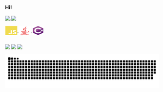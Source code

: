 ### Hi!

<div>
  <a href="https://github.com/shiftthedev">
  <img align="center" height="150em" src="https://github-readme-stats.iamshift.vercel.app/api?username=shiftthedev&show_icons=true&theme=darcula&include_all_commits=true&count_private=true"/>
  <img align="center" height="150em" src="https://github-readme-stats.iamshift.vercel.app/api/top-langs/?username=shiftthedev&layout=compact&theme=darcula&count_private=true"/>
</div>
<div style="display: inline_block"><br>
  <img align="center" alt="Rafa-Js" height="30" width="40" src="https://raw.githubusercontent.com/devicons/devicon/master/icons/javascript/javascript-plain.svg">
  <img align="center" alt="Rafa-Java" height="30" width="40" src="https://raw.githubusercontent.com/devicons/devicon/master/icons/java/java-plain.svg">
  <img align="center" alt="Rafa-Csharp" height="30" width="40" src="https://raw.githubusercontent.com/devicons/devicon/master/icons/csharp/csharp-original.svg">
</div>
  
  ##
  
  <div> 
  <a href="https://www.instagram.com/loopshade/" target="_blank"><img src="https://img.shields.io/badge/-Instagram-%23E4405F?style=for-the-badge&logo=instagram&logoColor=white" target="_blank"></a>
  <a href ="https://twitter.com/shiftthedev"><img src="https://img.shields.io/badge/Twitter-1DA1F2?style=for-the-badge&logo=twitter&logoColor=white" target="_blank"></a>
  <a href ="https://loopshade.itch.io"><img src="https://img.shields.io/badge/Itch.io-FA5C5C?style=for-the-badge&logo=itch.io&logoColor=white" target="_blank"></a>
 
  ![Snake animation](https://github.com/shiftthedev/shiftthedev/blob/output/github-contribution-grid-snake.svg)
 
</div>

  
